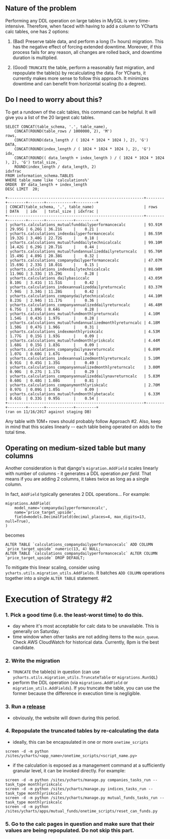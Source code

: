## Nature of the problem
Performing any DDL operation on large tables in MySQL is very time-intensive. Therefore, when faced with having to add a column to YCharts calc tables, one has 2 options:

1. (Bad) Preserve table data, and perform a long (1+ hours) migration. This has the negative effect of forcing extended downtime. Moreover, if this process fails for any reason, all changes are rolled back, and downtime duration is multiplied.

2. (Good) `TRUNCATE` the table, perform a reasonably fast migration, and repopulate the table(s) by recalculating the data. For YCharts, it currently makes more sense to follow this approach. It minimizes downtime and can benefit from horizontal scaling (to a degree). 

## Do I need to worry about this?
To get a rundown of the calc tables, this command can be helpful. It will give you a list of the 20 largest calc tables. 
```
SELECT CONCAT(table_schema, '.', table_name),        
    CONCAT(ROUND(table_rows / 1000000, 2), 'M')                                    rows,        
    CONCAT(ROUND(data_length / ( 1024 * 1024 * 1024 ), 2), 'G')                    DATA,        
    CONCAT(ROUND(index_length / ( 1024 * 1024 * 1024 ), 2), 'G')                   idx,        
    CONCAT(ROUND(( data_length + index_length ) / ( 1024 * 1024 * 1024 ), 2), 'G') total_size,        
    ROUND(index_length / data_length, 2)                                           idxfrac 
FROM information_schema.TABLES 
WHERE table_name like 'calculations%' 
ORDER  BY data_length + index_length 
DESC LIMIT  20;
```

```
+------------------------------------------------------------+--------+--------+-------+------------+---------+
| CONCAT(table_schema, '.', table_name)                      | rows   | DATA   | idx   | total_size | idxfrac |
+------------------------------------------------------------+--------+--------+-------+------------+---------+
| ycharts.calculations_mutualfunddailyperformancecalc        | 93.91M | 29.95G | 6.26G | 36.21G     |    0.21 |
| ycharts.calculations_indexdailyperformancecalc             | 86.55M | 19.32G | 3.40G | 22.72G     |    0.18 |
| ycharts.calculations_mutualfunddailytechnicalcalc          | 99.10M | 14.42G | 6.29G | 20.71G     |    0.44 |
| ycharts.calculations_mutualfundannualizeddailyreturncalc   | 95.76M | 15.49G | 4.89G | 20.38G     |    0.32 |
| ycharts.calculations_companydailyperformancecalc           | 47.07M | 15.69G | 2.33G | 18.01G     |    0.15 |
| ycharts.calculations_indexdailytechnicalcalc               | 88.98M | 11.96G | 3.33G | 15.29G     |    0.28 |
| ycharts.calculations_dailybasiccalc                        | 43.05M | 8.10G  | 3.41G | 11.51G     |    0.42 |
| ycharts.calculations_indexannualizeddailyreturncalc        | 83.37M | 7.94G  | 3.34G | 11.28G     |    0.42 |
| ycharts.calculations_companydailytechnicalcalc             | 44.10M | 8.23G  | 2.94G | 11.17G     |    0.36 |
| ycharts.calculations_companyannualizeddailyreturncalc      | 46.48M | 6.75G  | 1.89G | 8.64G      |    0.28 |
| ycharts.calculations_mutualfundmonthlyreturncalc           | 4.10M  | 1.54G  | 0.43G | 1.97G      |    0.28 |
| ycharts.calculations_mutualfundannualizedmonthlyreturncalc | 4.18M  | 1.50G  | 0.47G | 1.96G      |    0.31 |
| ycharts.calculations_indexmonthlyriskcalc                  | 4.53M  | 1.77G  | 0.15G | 1.93G      |    0.09 |
| ycharts.calculations_mutualfundmonthlyriskcalc             | 4.44M  | 1.68G  | 0.15G | 1.83G      |    0.09 |
| ycharts.calculations_companydailynavreturncalc             | 6.09M  | 1.07G  | 0.60G | 1.67G      |    0.56 |
| ycharts.calculations_indexannualizedmonthlyreturncalc      | 5.10M  | 0.91G  | 0.45G | 1.35G      |    0.49 |
| ycharts.calculations_companyannualizedmonthlyreturncalc    | 3.00M  | 0.90G  | 0.27G | 1.17G      |    0.29 |
| ycharts.calculations_companyannualizeddailynavreturncalc   | 5.83M  | 0.60G  | 0.48G | 1.08G      |    0.81 |
| ycharts.calculations_companymonthlyriskcalc                | 2.70M  | 0.97G  | 0.09G | 1.05G      |    0.09 |
| ycharts.calculations_mutualfundmonthlybetacalc             | 6.33M  | 0.61G  | 0.33G | 0.95G      |    0.54 |
+------------------------------------------------------------+--------+--------+-------+------------+---------+
(ran on 11/16/2017 against staging DB)
```

Any table with 10M+ rows should probably follow Approach #2. Also, keep in mind that this scales linearly -- each table being operated on adds to the total time. 

## Operating on medium-sized table but many columns
Another consideration is that django's `migration.AddField` scales linearly with number of columns - it generates a DDL operation _per field_. That means if you are adding 2 columns, it takes twice as long as a single column. 

In fact, `AddField` typically generates 2 DDL operations... For example:
```
migrations.AddField(
    model_name='companydailyperformancecalc',
    name='price_target_upside',
    field=models.DecimalField(decimal_places=4, max_digits=13, null=True),
)
```
becomes
```
ALTER TABLE `calculations_companydailyperformancecalc` ADD COLUMN `price_target_upside` numeric(13, 4) NULL;
ALTER TABLE `calculations_companydailyperformancecalc` ALTER COLUMN `price_target_upside` DROP DEFAULT;
```
To mitigate this linear scaling, consider using `ycharts.utils.migration_utils.AddFields`. It batches `ADD COLUMN` operations together into a single `ALTER TABLE` statement.

# Execution of Strategy #2

### 1. Pick a good time (i.e. the least-worst time) to do this.
 - day where it's most acceptable for calc data to be unavailable. This is generally on Saturday.
 - time window when other tasks are not adding items to the `main_queue`. Check AWS CloudWatch for historical data. Currently, 8pm is the best candidate.

### 2. Write the migration
- `TRUNCATE` the table(s) in question (can use `ycharts.utils.migration_utils.TruncateTable` or `migrations.RunSQL`)
- perform the DDL operation (via `migrations.AddField` or `migration_utils.AddFields`). If you truncate the table, you can use the former because the difference in execution time is negligible.

### 3. Run a [release](https://github.com/ycharts/ycharts_systems/wiki/Deploy-and-Hotfix-%5BYCharts%5D)
- obviously, the website will down during this period.

### 4. Repopulate the truncated tables by re-calculating the data
- ideally, this can be encapsulated in one or more `onetime_scripts`
```
screen -d -m python /sites/ycharts/<app_name>/onetime_scripts/<script_name.py>
```

- if the calculation is exposed as a management command at a sufficiently granular level, it can be invoked directly. For example:
```
screen -d -m python /sites/ycharts/manage.py companies_tasks_run --task_type monthlyriskcalc
screen -d -m python /sites/ycharts/manage.py indices_tasks_run --task_type monthlyriskcalc
screen -d -m python /sites/ycharts/manage.py mutual_funds_tasks_run --task_type monthlyriskcalc
screen -d -m python /sites/ycharts/apps/mutual_funds/onetime_scripts/reset_can_funds.py
```

### 5. Go to the calc pages in question and make sure that their values are being repopulated. Do not skip this part. 



